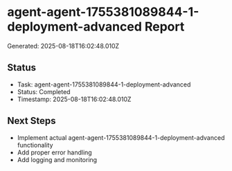 # agent-agent-1755381089844-1-deployment-advanced Report

Generated: 2025-08-18T16:02:48.010Z

## Status
- Task: agent-agent-1755381089844-1-deployment-advanced
- Status: Completed
- Timestamp: 2025-08-18T16:02:48.010Z

## Next Steps
- Implement actual agent-agent-1755381089844-1-deployment-advanced functionality
- Add proper error handling
- Add logging and monitoring
